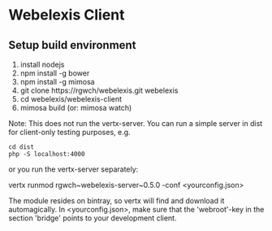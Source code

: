 # Webelexis Client

## Setup build environment

1. install nodejs
2. npm install -g bower
2. npm install -g mimosa
3. git clone https://rgwch/webelexis.git webelexis
4. cd webelexis/webelexis-client
5. mimosa build (or: mimosa watch)

Note: This does not run the vertx-server. You can run a simple server in dist for client-only testing purposes, e.g.

    cd dist
    php -S localhost:4000
    
or you run the vertx-server separately:

   vertx runmod rgwch~webelexis-server~0.5.0 -conf &lt;yourconfig.json>

The module resides on bintray, so vertx will find and download it automagically. In &lt;yourconfig.json>, make sure that the 'webroot'-key in the section 'bridge' points to your development client.

